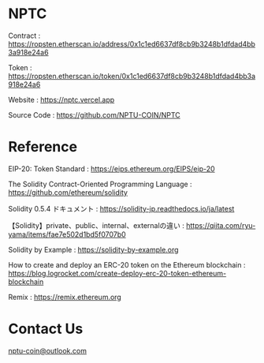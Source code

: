 # NPTC

Contract : https://ropsten.etherscan.io/address/0x1c1ed6637df8cb9b3248b1dfdad4bb3a918e24a6

Token : https://ropsten.etherscan.io/token/0x1c1ed6637df8cb9b3248b1dfdad4bb3a918e24a6

Website : https://nptc.vercel.app

Source Code : https://github.com/NPTU-COIN/NPTC

# Reference

EIP-20: Token Standard : https://eips.ethereum.org/EIPS/eip-20

The Solidity Contract-Oriented Programming Language : https://github.com/ethereum/solidity

Solidity 0.5.4 ドキュメント : https://solidity-jp.readthedocs.io/ja/latest

【Solidity】private、public、internal、externalの違い : https://qiita.com/ryu-yama/items/fae7e502d1bd5f0707b0

Solidity by Example : https://solidity-by-example.org

How to create and deploy an ERC-20 token on the Ethereum blockchain : https://blog.logrocket.com/create-deploy-erc-20-token-ethereum-blockchain

Remix : https://remix.ethereum.org

# Contact Us

nptu-coin@outlook.com
